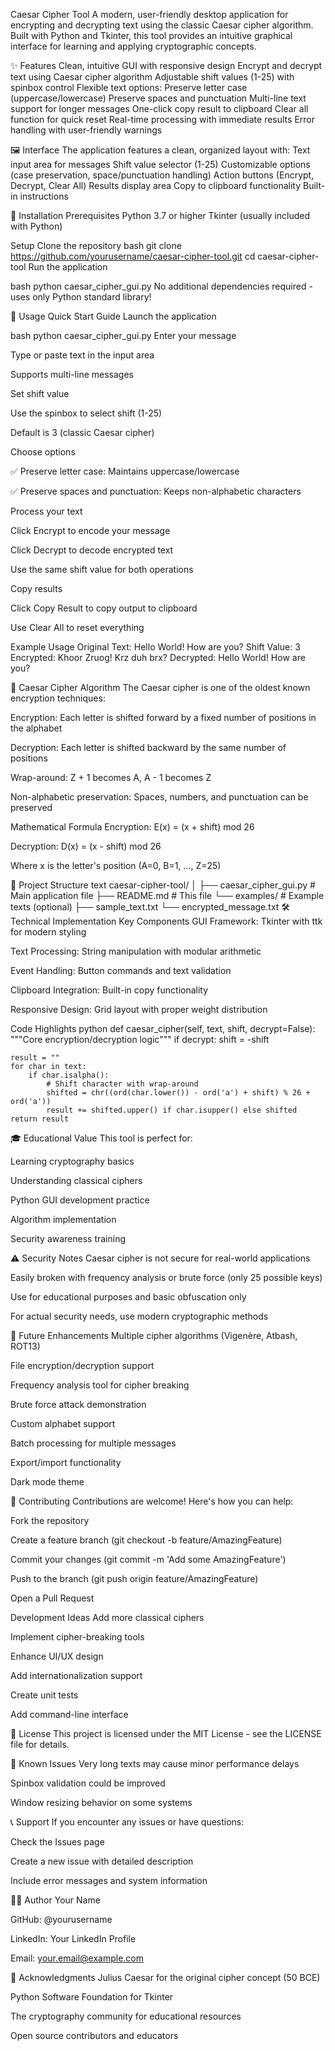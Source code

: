 Caesar Cipher Tool
A modern, user-friendly desktop application for encrypting and decrypting text using the classic Caesar cipher algorithm. Built with Python and Tkinter, this tool provides an intuitive graphical interface for learning and applying cryptographic concepts.

✨ Features
Clean, intuitive GUI with responsive design
Encrypt and decrypt text using Caesar cipher algorithm
Adjustable shift values (1-25) with spinbox control
Flexible text options:
Preserve letter case (uppercase/lowercase)
Preserve spaces and punctuation
Multi-line text support for longer messages
One-click copy result to clipboard
Clear all function for quick reset
Real-time processing with immediate results
Error handling with user-friendly warnings

🖼️ Interface
The application features a clean, organized layout with:
Text input area for messages
Shift value selector (1-25)
Customizable options (case preservation, space/punctuation handling)
Action buttons (Encrypt, Decrypt, Clear All)
Results display area
Copy to clipboard functionality
Built-in instructions

🚀 Installation
Prerequisites
Python 3.7 or higher
Tkinter (usually included with Python)

Setup
Clone the repository
bash
git clone https://github.com/yourusername/caesar-cipher-tool.git
cd caesar-cipher-tool
Run the application

bash
python caesar_cipher_gui.py
No additional dependencies required - uses only Python standard library!

🎯 Usage
Quick Start Guide
Launch the application

bash
python caesar_cipher_gui.py
Enter your message

Type or paste text in the input area

Supports multi-line messages

Set shift value

Use the spinbox to select shift (1-25)

Default is 3 (classic Caesar cipher)

Choose options

✅ Preserve letter case: Maintains uppercase/lowercase

✅ Preserve spaces and punctuation: Keeps non-alphabetic characters

Process your text

Click Encrypt to encode your message

Click Decrypt to decode encrypted text

Use the same shift value for both operations

Copy results

Click Copy Result to copy output to clipboard

Use Clear All to reset everything

Example Usage
Original Text: Hello World! How are you?
Shift Value: 3
Encrypted: Khoor Zruog! Krz duh brx?
Decrypted: Hello World! How are you?

🔐 Caesar Cipher Algorithm
The Caesar cipher is one of the oldest known encryption techniques:

Encryption: Each letter is shifted forward by a fixed number of positions in the alphabet

Decryption: Each letter is shifted backward by the same number of positions

Wrap-around: Z + 1 becomes A, A - 1 becomes Z

Non-alphabetic preservation: Spaces, numbers, and punctuation can be preserved

Mathematical Formula
Encryption: E(x) = (x + shift) mod 26

Decryption: D(x) = (x - shift) mod 26

Where x is the letter's position (A=0, B=1, ..., Z=25)

📁 Project Structure
text
caesar-cipher-tool/
│
├── caesar_cipher_gui.py       # Main application file
├── README.md                  # This file
└── examples/                  # Example texts (optional)
    ├── sample_text.txt
    └── encrypted_message.txt
🛠️ Technical Implementation
Key Components
GUI Framework: Tkinter with ttk for modern styling

Text Processing: String manipulation with modular arithmetic

Event Handling: Button commands and text validation

Clipboard Integration: Built-in copy functionality

Responsive Design: Grid layout with proper weight distribution

Code Highlights
python
def caesar_cipher(self, text, shift, decrypt=False):
    """Core encryption/decryption logic"""
    if decrypt:
        shift = -shift
    
    result = ""
    for char in text:
        if char.isalpha():
            # Shift character with wrap-around
            shifted = chr((ord(char.lower()) - ord('a') + shift) % 26 + ord('a'))
            result += shifted.upper() if char.isupper() else shifted
    return result
🎓 Educational Value
This tool is perfect for:

Learning cryptography basics

Understanding classical ciphers

Python GUI development practice

Algorithm implementation

Security awareness training

⚠️ Security Notes
Caesar cipher is not secure for real-world applications

Easily broken with frequency analysis or brute force (only 25 possible keys)

Use for educational purposes and basic obfuscation only

For actual security needs, use modern cryptographic methods

🔮 Future Enhancements
 Multiple cipher algorithms (Vigenère, Atbash, ROT13)

 File encryption/decryption support

 Frequency analysis tool for cipher breaking

 Brute force attack demonstration

 Custom alphabet support

 Batch processing for multiple messages

 Export/import functionality

 Dark mode theme

🤝 Contributing
Contributions are welcome! Here's how you can help:

Fork the repository

Create a feature branch (git checkout -b feature/AmazingFeature)

Commit your changes (git commit -m 'Add some AmazingFeature')

Push to the branch (git push origin feature/AmazingFeature)

Open a Pull Request

Development Ideas
Add more classical ciphers

Implement cipher-breaking tools

Enhance UI/UX design

Add internationalization support

Create unit tests

Add command-line interface

📝 License
This project is licensed under the MIT License - see the LICENSE file for details.

🐛 Known Issues
Very long texts may cause minor performance delays

Spinbox validation could be improved

Window resizing behavior on some systems

📞 Support
If you encounter any issues or have questions:

Check the Issues page

Create a new issue with detailed description

Include error messages and system information

👨‍💻 Author
Your Name

GitHub: @yourusername

LinkedIn: Your LinkedIn Profile

Email: your.email@example.com

🙏 Acknowledgments
Julius Caesar for the original cipher concept (50 BCE)

Python Software Foundation for Tkinter

The cryptography community for educational resources

Open source contributors and educators
